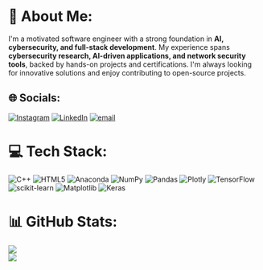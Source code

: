 # 💫 About Me:  
I'm a motivated software engineer with a strong foundation in **AI, cybersecurity, and full-stack development**. My experience spans **cybersecurity research, AI-driven applications, and network security tools**, backed by hands-on projects and certifications. I'm always looking for innovative solutions and enjoy contributing to open-source projects.  

## 🌐 Socials:  
[![Instagram](https://img.shields.io/badge/Instagram-%23E4405F.svg?logo=Instagram&logoColor=white)](https://instagram.com/hani.reza_)  [![LinkedIn](https://img.shields.io/badge/LinkedIn-%230077B5.svg?logo=linkedin&logoColor=white)](https://www.linkedin.com/in/mohammad-hani-reza-034001278/)  [![email](https://img.shields.io/badge/Email-D14836?logo=gmail&logoColor=white)](mailto:mhani2850@gmail.com)  

# 💻 Tech Stack:  
![C++](https://img.shields.io/badge/c++-%2300599C.svg?style=for-the-badge&logo=c%2B%2B&logoColor=white)  ![HTML5](https://img.shields.io/badge/html5-%23E34F26.svg?style=for-the-badge&logo=html5&logoColor=white)  ![Anaconda](https://img.shields.io/badge/Anaconda-%2344A833.svg?style=for-the-badge&logo=anaconda&logoColor=white)  ![NumPy](https://img.shields.io/badge/numpy-%23013243.svg?style=for-the-badge&logo=numpy&logoColor=white)  ![Pandas](https://img.shields.io/badge/pandas-%23150458.svg?style=for-the-badge&logo=pandas&logoColor=white)  ![Plotly](https://img.shields.io/badge/Plotly-%233F4F75.svg?style=for-the-badge&logo=plotly&logoColor=white)  ![TensorFlow](https://img.shields.io/badge/TensorFlow-%23FF6F00.svg?style=for-the-badge&logo=TensorFlow&logoColor=white)  ![scikit-learn](https://img.shields.io/badge/scikit--learn-%23F7931E.svg?style=for-the-badge&logo=scikit-learn&logoColor=white)  ![Matplotlib](https://img.shields.io/badge/Matplotlib-%23ffffff.svg?style=for-the-badge&logo=Matplotlib&logoColor=black)  ![Keras](https://img.shields.io/badge/Keras-%23D00000.svg?style=for-the-badge&logo=Keras&logoColor=white)  

# 📊 GitHub Stats:  
![](https://github-readme-stats.vercel.app/api?username=Hani-Reza&theme=dark&hide_border=false&include_all_commits=false&count_private=false)  
![](https://github-readme-streak-stats.herokuapp.com/?user=Hani-Reza&theme=dark&hide_border=false)  
